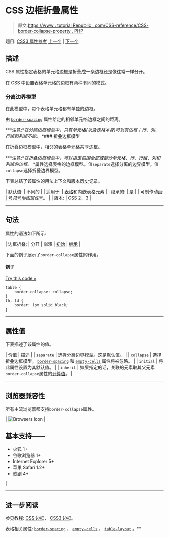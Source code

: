 # CSS 边框折叠属性

> 原文:[https://www . tutorial Republic . com/CSS-reference/CSS-border-collapse-property . PHP](https://www.tutorialrepublic.com/css-reference/css-border-collapse-property.php)

题目: [CSS3 属性参考](css3-properties.php) [上一个](css-border-bottom-width-property.php) | [下一个](css-border-color-property.php)

## 描述

CSS 属性指定表格的单元格边框是折叠成一条边框还是像往常一样分开。

在 CSS 中设置表格单元格的边框有两种不同的模式。

### 分离边界模型

在此模型中，每个表格单元格都有单独的边框。

由 [`border-spacing`](css-border-spacing-property.php) 属性给定的相邻单元格边框之间的距离。

 ***注意:**在分隔边框模型中，只有单元格(以及表格本身)可以有边框；行、列、行组和列组不能。*  *### 折叠边框模型

在折叠边框模型中，相邻的表格单元格共享边框。

 ***注意:**在折叠边框模型中，可以指定包围全部或部分单元格、行、行组、列和列组的边框。*  *属性选择表格的边框模型。值`separate`选择分离的边界模型。值`collapse`选择折叠边界模型。

下表总结了该属性的用法上下文和版本历史记录。

| 默认值: | 不同的 |
| 适用于: | [表格](../html-tutorial/html-tables.php)和内嵌表格元素 |
| 继承的: | 是 |
| 可制作动画: | [号*见*号*动图属性*号](css-animatable-properties.php)。 |
| 版本: | CSS 2，3 |

* * *

## 句法

属性的语法如下所示:

| 边框折叠: | 分开 &#124; 崩溃 &#124; [初始](../definitions.php#initial) &#124; [继承](../definitions.php#inherit) |

下面的例子展示了`border-collapse`属性的作用。

#### 例子

[Try this code »](../codelab.php?topic=css&file=border-collapse-property "Try this code using online Editor")

```
table {
    border-collapse: collapse;
}
th, td {
    border: 1px solid black;
}
```

* * *

## 属性值

下表描述了该属性的值。

| 价值 | 描述 |
| `separate` | 选择分离边界模型。这是默认值。 |
| `collapse` | 选择折叠边框模型。 [`border-spacing`](css-border-spacing-property.php) 和 [`empty-cells`](css-empty-cells-property.php) 属性将被忽略。 |
| `initial` | 将此属性设置为其默认值。 |
| `inherit` | 如果指定的话，关联的元素取其父元素`border-collapse`属性的[计算值](../definitions.php#computed-value)。 |

* * *

## 浏览器兼容性

所有主流浏览器都支持`border-collapse`属性。

| ![Browsers Icon](../Images/e9331123c77668c1832e541c2fca1002.png) | 

## 基本支持——

*   火狐 1+
*   谷歌浏览器 1+
*   Internet Explorer 5+
*   苹果 Safari 1.2+
*   歌剧 4+

 |

* * *

## 进一步阅读

参见教程: [CSS 边框](../css-tutorial/css-border.php)， [CSS3 边框](../css-tutorial/css3-border.php)。

表格相关属性: [`border-spacing`](css-border-spacing-property.php) ， [`empty-cells`](css-empty-cells-property.php) ， [`table-layout`](css-table-layout-property.php) 。**